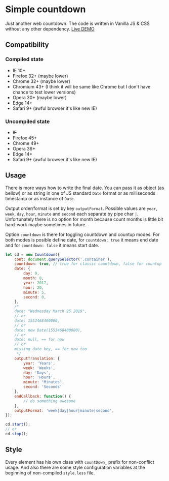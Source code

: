 # Simple countdown

Just another web countdown. The code is written in Vanilla JS & CSS without any other dependency. 
[Live DEMO](https://codepen.io/DazixCZ/pen/BZqjZV)

## Compatibility
### Compiled state
- IE 10+
- Firefox 32+ (maybe lower)
- Chrome 32+ (maybe lower)
- Chromium 43+ (I think it will be same like Chrome but I don't have chance to test lower versions)
- Opera 30+ (maybe lower)
- Edge 14+
- Safari 9+ (awful browser it's like new IE)

### Uncompiled state
- ~~IE~~
- Firefox 45+
- Chrome 49+
- Opera 36+
- Edge 14+
- Safari 9+ (awful browser it's like new IE)

## Usage
There is more ways how to write the final date. You can pass it as object (as bellow) or 
as string in one of JS standard `Date` format or as milliseconds timestamp or as instance 
of `Date`. 

Output order/format is set by key `outputFormat`. Possible values are `year`, `week`, `day`, 
`hour`, `minute` and `second` each separate by pipe char `|`. Unfortunately there is no option 
for month because count months is little bit hard-work maybe sometimes in future.

Option `countdown` is there for toggling countdown and countup modes. For both modes is posible define date, 
for `countdown: true` it means end date and for `countdown: false` it means start date.

```javascript
let cd = new Countdown({
    cont: document.querySelector('.container'),
    countdown: true, // true for classic countdown, false for countup
    date: {
        day: 9,
        month: 8,
        year: 2017,
        hour: 20,
        minute: 5,
        second: 0,
    },
    /*
    date: "Wednesday March 25 2019",
    // or
    date: 1553468400000,
    // or
    date: new Date(1553468400000),
    // or
    date: null, == for now
    // or
    missing date key, == for now too
     */
    outputTranslation: {
        year: 'Years',
        week: 'Weeks',
        day: 'Days',
        hour: 'Hours',
        minute: 'Minutes',
        second: 'Seconds'
    },
    endCallback: function() {
        // do something awesome
    },
    outputFormat: 'week|day|hour|minute|second',
});

cd.start();
// or
cd.stop();
```

## Style
Every element has his own class with `countDown_` prefix for non-conflict usage. 
And also there are some style configuration variables at the beginning of 
non-compiled `style.less` file. 
